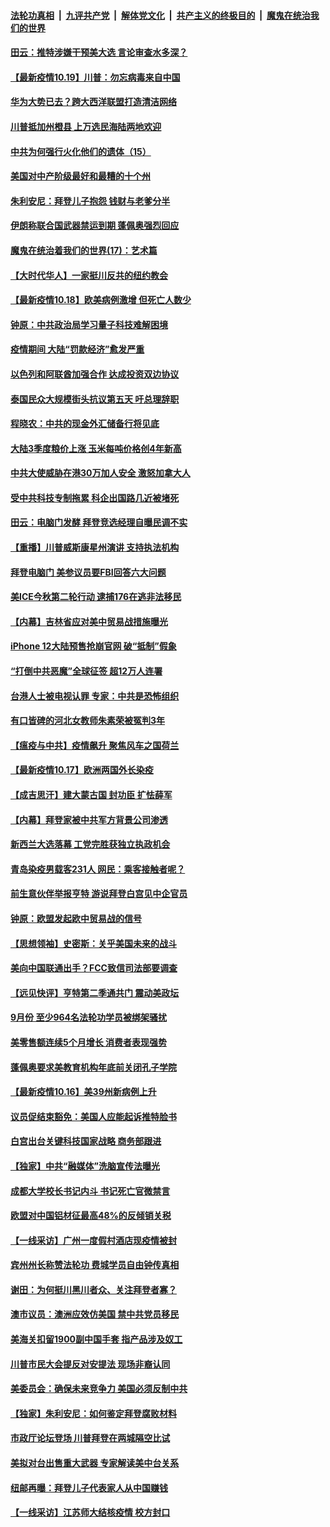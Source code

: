 

####  [法轮功真相](../../../../basic/blob/master/README.md?t=10191802) &nbsp;|&nbsp; [九评共产党](../../../../9ping.md/blob/master/README.md?t=10191802) &nbsp;|&nbsp; [解体党文化](../../../../jtdwh.md/blob/master/README.md?t=10191802)  &nbsp;|&nbsp; [共产主义的终极目的](../../../../gczydzjmd.md/blob/master/README.md?t=10191802) &nbsp;|&nbsp; [魔鬼在统治我们的世界](../../../../mgztzwmdsj.md/blob/master/README.md?t=10191802) 

#### [田云：推特涉嫌干预美大选 言论审查水多深？](../pages/nf4514/n12486089.md?t=10191802) 

#### [【最新疫情10.19】川普：勿忘病毒来自中国](../pages/nf4514/n12482137.md?t=10191802) 

#### [华为大势已去？跨大西洋联盟打造清洁网络](../pages/nf4514/n12485442.md?t=10191802) 

#### [川普抵加州橙县 上万选民海陆两地欢迎](../pages/nf4514/n12485256.md?t=10191802) 

#### [中共为何强行火化他们的遗体（15）](../pages/nf4514/n12485050.md?t=10191802) 

#### [美国对中产阶级最好和最糟的十个州](../pages/nf4514/n12483177.md?t=10191802) 

#### [朱利安尼：拜登儿子抱怨 钱财与老爹分半](../pages/nf4514/n12485086.md?t=10191802) 

#### [伊朗称联合国武器禁运到期 蓬佩奥强烈回应](../pages/nf4514/n12485003.md?t=10191802) 

#### [魔鬼在统治着我们的世界(17)：艺术篇](../pages/nf4514/n10499093.md?t=10191802) 

#### [【大时代华人】一家挺川反共的纽约教会](../pages/nf4514/n12484566.md?t=10191802) 

#### [【最新疫情10.18】欧美病例激增 但死亡人数少](../pages/nf4514/n12468511.md?t=10191802) 

#### [钟原：中共政治局学习量子科技难解困境](../pages/nf4514/n12484690.md?t=10191802) 

#### [疫情期间 大陆“罚款经济”愈发严重](../pages/nf4514/n12484524.md?t=10191802) 

#### [以色列和阿联酋加强合作 达成投资双边协议](../pages/nf4514/n12484560.md?t=10191802) 

#### [泰国民众大规模街头抗议第五天 吁总理辞职](../pages/nf4514/n12484491.md?t=10191802) 

#### [程晓农：中共的现金外汇储备行将见底](../pages/nf4514/n12484121.md?t=10191802) 

#### [大陆3季度粮价上涨 玉米每吨价格创4年新高](../pages/nf4514/n12484237.md?t=10191802) 

#### [中共大使威胁在港30万加人安全 激怒加拿大人](../pages/nf4514/n12484118.md?t=10191802) 

#### [受中共科技专制拖累 科企出国路几近被堵死](../pages/nf4514/n12476425.md?t=10191802) 

#### [田云：电脑门发酵 拜登竞选经理自曝民调不实](../pages/nf4514/n12483848.md?t=10191802) 

#### [【重播】川普威斯康星州演讲 支持执法机构](../pages/nf4514/n12480830.md?t=10191802) 

#### [拜登电脑门 美参议员要FBI回答六大问题](../pages/nf4514/n12483509.md?t=10191802) 

#### [美ICE今秋第二轮行动 逮捕176在逃非法移民](../pages/nf4514/n12483499.md?t=10191802) 

#### [【内幕】吉林省应对美中贸易战措施曝光](../pages/nf4514/n12474852.md?t=10191802) 

#### [iPhone 12大陆预售抢崩官网 破“抵制”假象](../pages/nf4514/n12483240.md?t=10191802) 

#### [“打倒中共恶魔”全球征签 超12万人连署](../pages/nf4514/n12482605.md?t=10191802) 

#### [台港人士被电视认罪 专家：中共是恐怖组织](../pages/nf4514/n12482659.md?t=10191802) 

#### [有口皆碑的河北女教师朱素荣被冤判3年](../pages/nf4514/n12478438.md?t=10191802) 

#### [【瘟疫与中共】疫情飙升 聚焦风车之国荷兰](../pages/nf4514/n12481885.md?t=10191802) 

#### [【最新疫情10.17】欧洲两国外长染疫](../pages/nf4514/n12482194.md?t=10191802) 

#### [【成吉思汗】建大蒙古国 封功臣 扩怯薛军](../pages/nf4514/n12467270.md?t=10191802) 

#### [【内幕】拜登家被中共军方背景公司渗透](../pages/nf4514/n12482482.md?t=10191802) 

#### [新西兰大选落幕 工党完胜获独立执政机会](../pages/nf4514/n12482883.md?t=10191802) 

#### [青岛染疫男载客231人 网民：乘客接触者呢？](../pages/nf4514/n12482810.md?t=10191802) 

#### [前生意伙伴举报亨特 游说拜登白宫见中企官员](../pages/nf4514/n12482193.md?t=10191802) 

#### [钟原：欧盟发起欧中贸易战的信号](../pages/nf4514/n12481915.md?t=10191802) 

#### [【思想领袖】史密斯：关乎美国未来的战斗](../pages/nf4514/n12420009.md?t=10191802) 

#### [美向中国联通出手？FCC致信司法部要调查](../pages/nf4514/n12481803.md?t=10191802) 

#### [【远见快评】亨特第二季通共门 震动美政坛](../pages/nf4514/n12481581.md?t=10191802) 

#### [9月份 至少964名法轮功学员被绑架骚扰](../pages/nf4514/n12480788.md?t=10191802) 

#### [美零售额连续5个月增长 消费者表现强势](../pages/nf4514/n12481308.md?t=10191802) 

#### [蓬佩奥要求美教育机构年底前关闭孔子学院](../pages/nf4514/n12481355.md?t=10191802) 

#### [【最新疫情10.16】美39州新病例上升](../pages/nf4514/n12479572.md?t=10191802) 

#### [议员促结束豁免：美国人应能起诉推特脸书](../pages/nf4514/n12481068.md?t=10191802) 

#### [白宫出台关键科技国家战略 商务部跟进](../pages/nf4514/n12480790.md?t=10191802) 

#### [【独家】中共“融媒体”洗脑宣传法曝光](../pages/nf4514/n12473966.md?t=10191802) 

#### [成都大学校长书记内斗 书记死亡官微禁言](../pages/nf4514/n12479897.md?t=10191802) 

#### [欧盟对中国铝材征最高48%的反倾销关税](../pages/nf4514/n12480504.md?t=10191802) 

#### [【一线采访】广州一度假村酒店现疫情被封](../pages/nf4514/n12480115.md?t=10191802) 

#### [宾州州长称赞法轮功 费城学员自由钟传真相](../pages/nf4514/n12474154.md?t=10191802) 

#### [谢田：为何挺川黑川者众、关注拜登者寡？](../pages/nf4514/n12478939.md?t=10191802) 

#### [澳市议员：澳洲应效仿美国 禁中共党员移民](../pages/nf4514/n12479877.md?t=10191802) 

#### [美海关扣留1900副中国手套 指产品涉及奴工](../pages/nf4514/n12479785.md?t=10191802) 

#### [川普市民大会提反对安提法 现场非裔认同](../pages/nf4514/n12479676.md?t=10191802) 

#### [美委员会：确保未来竞争力 美国必须反制中共](../pages/nf4514/n12478828.md?t=10191802) 

#### [【独家】朱利安尼：如何鉴定拜登腐败材料](../pages/nf4514/n12479119.md?t=10191802) 

#### [市政厅论坛登场 川普拜登在两城隔空比试](../pages/nf4514/n12478912.md?t=10191802) 

#### [美拟对台出售重大武器 专家解读美中台关系](../pages/nf4514/n12479030.md?t=10191802) 

#### [纽邮再曝：拜登儿子代表家人从中国赚钱](../pages/nf4514/n12478594.md?t=10191802) 

#### [【一线采访】江苏师大结核疫情 校方封口](../pages/nf4514/n12478583.md?t=10191802) 

